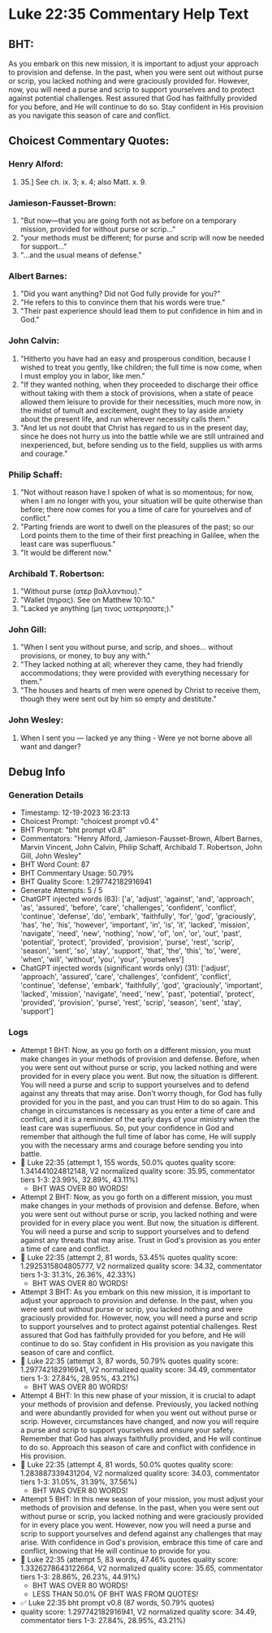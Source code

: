 # Luke 22:35 Commentary Help Text

## BHT:
As you embark on this new mission, it is important to adjust your approach to provision and defense. In the past, when you were sent out without purse or scrip, you lacked nothing and were graciously provided for. However, now, you will need a purse and scrip to support yourselves and to protect against potential challenges. Rest assured that God has faithfully provided for you before, and He will continue to do so. Stay confident in His provision as you navigate this season of care and conflict.

## Choicest Commentary Quotes:
### Henry Alford:
1.  35.] See ch. ix. 3; x. 4; also Matt. x. 9.

### Jamieson-Fausset-Brown:
1. "But now—that you are going forth not as before on a temporary mission, provided for without purse or scrip..." 
2. "your methods must be different; for purse and scrip will now be needed for support..."
3. "...and the usual means of defense."

### Albert Barnes:
1. "Did you want anything? Did not God fully provide for you?" 
2. "He refers to this to convince them that his words were true." 
3. "Their past experience should lead them to put confidence in him and in God."

### John Calvin:
1. "Hitherto you have had an easy and prosperous condition, because I wished to treat you gently, like children; the full time is now come, when I must employ you in labor, like men."
2. "If they wanted nothing, when they proceeded to discharge their office without taking with them a stock of provisions, when a state of peace allowed them leisure to provide for their necessities, much more now, in the midst of tumult and excitement, ought they to lay aside anxiety about the present life, and run wherever necessity calls them."
3. "And let us not doubt that Christ has regard to us in the present day, since he does not hurry us into the battle while we are still untrained and inexperienced, but, before sending us to the field, supplies us with arms and courage."

### Philip Schaff:
1. "Not without reason have I spoken of what is so momentous; for now, when I am no longer with you, your situation will be quite otherwise than before; there now comes for you a time of care for yourselves and of conflict." 
2. "Parting friends are wont to dwell on the pleasures of the past; so our Lord points them to the time of their first preaching in Galilee, when the least care was superfluous."
3. "It would be different now."

### Archibald T. Robertson:
1. "Without purse (ατερ βαλλαντιου)."
2. "Wallet (πηρας). See on Matthew 10:10."
3. "Lacked ye anything (μη τινος υστερησατε;)."

### John Gill:
1. "When I sent you without purse, and scrip, and shoes... without provisions, or money, to buy any with."
2. "They lacked nothing at all; wherever they came, they had friendly accommodations; they were provided with everything necessary for them."
3. "The houses and hearts of men were opened by Christ to receive them, though they were sent out by him so empty and destitute."

### John Wesley:
1. When I sent you — lacked ye any thing - Were ye not borne above all want and danger?



## Debug Info
### Generation Details
- Timestamp: 12-19-2023 16:23:13
- Choicest Prompt: "choicest prompt v0.4"
- BHT Prompt: "bht prompt v0.8"
- Commentators: "Henry Alford, Jamieson-Fausset-Brown, Albert Barnes, Marvin Vincent, John Calvin, Philip Schaff, Archibald T. Robertson, John Gill, John Wesley"
- BHT Word Count: 87
- BHT Commentary Usage: 50.79%
- BHT Quality Score: 1.297742182916941
- Generate Attempts: 5 / 5
- ChatGPT injected words (63):
	['a', 'adjust', 'against', 'and', 'approach', 'as', 'assured', 'before', 'care', 'challenges', 'confident', 'conflict', 'continue', 'defense', 'do', 'embark', 'faithfully', 'for', 'god', 'graciously', 'has', 'he', 'his', 'however', 'important', 'in', 'is', 'it', 'lacked', 'mission', 'navigate', 'need', 'new', 'nothing', 'now', 'of', 'on', 'or', 'out', 'past', 'potential', 'protect', 'provided', 'provision', 'purse', 'rest', 'scrip', 'season', 'sent', 'so', 'stay', 'support', 'that', 'the', 'this', 'to', 'were', 'when', 'will', 'without', 'you', 'your', 'yourselves']
- ChatGPT injected words (significant words only) (31):
	['adjust', 'approach', 'assured', 'care', 'challenges', 'confident', 'conflict', 'continue', 'defense', 'embark', 'faithfully', 'god', 'graciously', 'important', 'lacked', 'mission', 'navigate', 'need', 'new', 'past', 'potential', 'protect', 'provided', 'provision', 'purse', 'rest', 'scrip', 'season', 'sent', 'stay', 'support']

### Logs
- Attempt 1 BHT: Now, as you go forth on a different mission, you must make changes in your methods of provision and defense. Before, when you were sent out without purse or scrip, you lacked nothing and were provided for in every place you went. But now, the situation is different. You will need a purse and scrip to support yourselves and to defend against any threats that may arise. Don't worry though, for God has fully provided for you in the past, and you can trust Him to do so again. This change in circumstances is necessary as you enter a time of care and conflict, and it is a reminder of the early days of your ministry when the least care was superfluous. So, put your confidence in God and remember that although the full time of labor has come, He will supply you with the necessary arms and courage before sending you into battle.
- 🔄 Luke 22:35 (attempt 1, 155 words, 50.0% quotes quality score: 1.341441024812148, V2 normalized quality score: 35.95, commentator tiers 1-3: 23.99%, 32.89%, 43.11%) 
	- BHT WAS OVER 80 WORDS!
- Attempt 2 BHT: Now, as you go forth on a different mission, you must make changes in your methods of provision and defense. Before, when you were sent out without purse or scrip, you lacked nothing and were provided for in every place you went. But now, the situation is different. You will need a purse and scrip to support yourselves and to defend against any threats that may arise. Trust in God's provision as you enter a time of care and conflict.
- 🔄 Luke 22:35 (attempt 2, 81 words, 53.45% quotes quality score: 1.2925315804805777, V2 normalized quality score: 34.32, commentator tiers 1-3: 31.3%, 26.36%, 42.33%) 
	- BHT WAS OVER 80 WORDS!
- Attempt 3 BHT: As you embark on this new mission, it is important to adjust your approach to provision and defense. In the past, when you were sent out without purse or scrip, you lacked nothing and were graciously provided for. However, now, you will need a purse and scrip to support yourselves and to protect against potential challenges. Rest assured that God has faithfully provided for you before, and He will continue to do so. Stay confident in His provision as you navigate this season of care and conflict.
- 🔄 Luke 22:35 (attempt 3, 87 words, 50.79% quotes quality score: 1.297742182916941, V2 normalized quality score: 34.49, commentator tiers 1-3: 27.84%, 28.95%, 43.21%) 
	- BHT WAS OVER 80 WORDS!
- Attempt 4 BHT: In this new phase of your mission, it is crucial to adapt your methods of provision and defense. Previously, you lacked nothing and were abundantly provided for when you went out without purse or scrip. However, circumstances have changed, and now you will require a purse and scrip to support yourselves and ensure your safety. Remember that God has always faithfully provided, and He will continue to do so. Approach this season of care and conflict with confidence in His provision.
- 🔄 Luke 22:35 (attempt 4, 81 words, 50.0% quotes quality score: 1.283887339431204, V2 normalized quality score: 34.03, commentator tiers 1-3: 31.05%, 31.39%, 37.56%) 
	- BHT WAS OVER 80 WORDS!
- Attempt 5 BHT: In this new season of your mission, you must adjust your methods of provision and defense. In the past, when you were sent out without purse or scrip, you lacked nothing and were graciously provided for in every place you went. However, now you will need a purse and scrip to support yourselves and defend against any challenges that may arise. With confidence in God's provision, embrace this time of care and conflict, knowing that He will continue to provide for you.
- 🔄 Luke 22:35 (attempt 5, 83 words, 47.46% quotes quality score: 1.3326278643122664, V2 normalized quality score: 35.65, commentator tiers 1-3: 28.86%, 26.23%, 44.91%) 
	- BHT WAS OVER 80 WORDS! 
	- LESS THAN 50.0% OF BHT WAS FROM QUOTES!
- ✅ Luke 22:35 bht prompt v0.8 (87 words, 50.79% quotes)
- quality score: 1.297742182916941, V2 normalized quality score: 34.49, commentator tiers 1-3: 27.84%, 28.95%, 43.21%)